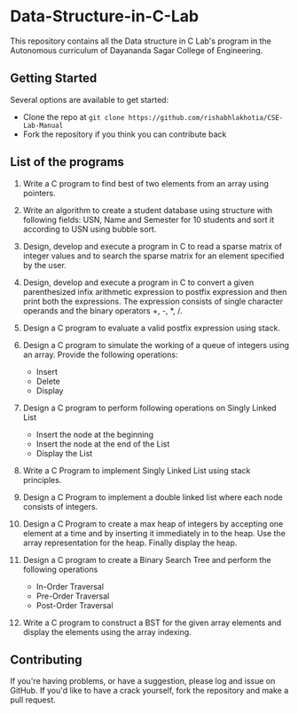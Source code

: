 # Data-Structure-in-C-Lab
This repository contains all the Data structure in C Lab's program in the Autonomous curriculum of Dayananda Sagar College of Engineering.

## Getting Started
Several options are available to get started:
* Clone the repo at `git clone https://github.com/rishabhlakhotia/CSE-Lab-Manual`
* Fork the repository if you think you can contribute back

## List of the programs
1. Write a C program to find best of two elements from an array using pointers.

2. Write an algorithm to create a student database using structure with following fields: USN, Name and Semester for 10 students and sort it according to USN using bubble sort.

3. Design, develop and execute a program in C to read a sparse matrix of integer values and to search the sparse matrix for an element specified by the user.

4. Design, develop and execute a program in C to convert a given parenthesized infix arithmetic expression to postfix expression and then print both the expressions. The expression consists of single character operands and the binary operators +, -, \*, /.

5. Design a C program to evaluate a valid postfix expression using stack.

6. Design a C program to simulate the working of a queue of integers using an array. Provide the following operations:
   * Insert
   * Delete
   * Display

7. Design a C program to perform following operations on Singly Linked List
   * Insert the node at the beginning
   * Insert the node at the end of the List
   * Display the List

8. Write a C Program to implement Singly Linked List using stack principles.

9. Design a C Program to implement a double linked list where each node consists of integers.

10. Design a C Program to create a max heap of integers by accepting one element at a time and by inserting it immediately in to the heap. Use the array representation for the heap. Finally display the heap.

11. Design a C program to create a Binary Search Tree and perform the following operations
    * In-Order Traversal
    * Pre-Order Traversal
    * Post-Order Traversal

12. Write a C program to construct a BST for the given array elements and display the elements using the array indexing.

## Contributing
If you're having problems, or have a suggestion, please log and issue on GitHub. If you'd like to have a crack yourself, fork the repository and make a pull request.
